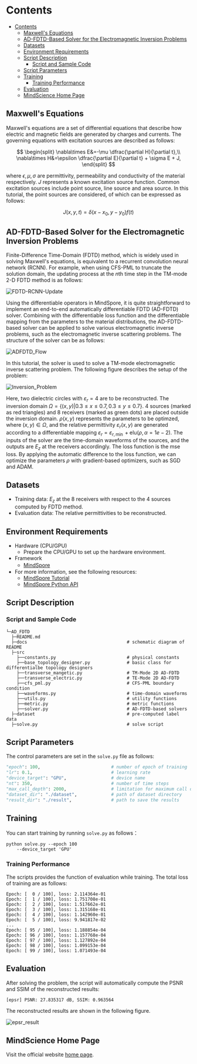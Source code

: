 # Contents

- [Contents](#contents)
    - [Maxwell's Equations](#maxwells-equations)
    - [AD-FDTD-Based Solver for the Electromagnetic Inversion Problems](#ad-fdtd-based-solver-for-the-electromagnetic-inversion-problems)
    - [Datasets](#datasets)
    - [Environment Requirements](#environment-requirements)
    - [Script Description](#script-description)
        - [Script and Sample Code](#script-and-sample-code)
    - [Script Parameters](#script-parameters)
    - [Training](#training)
        - [Training Performance](#training-performance)
    - [Evaluation](#evaluation)
    - [MindScience Home Page](#mindscience-home-page)

## Maxwell's Equations

Maxwell's equations are a set of differential equations that describe how electric and magnetic fields are generated by charges and currents. The governing equations with excitation sources are described as follows:

$$
\begin{split}
\nabla\times E&=-\mu \dfrac{\partial H}{\partial t},\\
\nabla\times H&=\epsilon \dfrac{\partial E}{\partial t} + \sigma E + J,
\end{split}
$$

where $\epsilon,\mu, \sigma$ are permittivity, permeability and conductivity of the material respectively. $J$ represents a known excitation source function. Common excitation sources include point source, line source and area source. In this tutorial, the point sources are considered, of which can be expressed as follows:

$$
J(x, y, t)=\delta(x - x_0, y-y_0)f(t)
$$

## AD-FDTD-Based Solver for the Electromagnetic Inversion Problems

Finite-Difference Time-Domain (FDTD) method, which is widely used in solving Maxwell's equations, is equivalent to a recurrent convolution neural network (RCNN). For example, when using CFS-PML to truncate the solution domain, the updating process at the $n$th time step in the TM-mode 2-D FDTD method is as follows:

![FDTD-RCNN-Update](docs/FDTD_RCNN_Update_TM_Mode.png)

Using the differentiable operators in MindSpore, it is quite straightforward to implement an end-to-end automatically differentiable FDTD (AD-FDTD) solver. Combining with the differentiable loss function and the differentiable mapping from the parameters to the material distributions, the AD-FDTD-based solver can be applied to solve various electromagnetic inverse problems, such as the electromagnetic inverse scattering problems.
The structure of the solver can be as follows:

![ADFDTD_Flow](docs/AD_FDTD_Flow.png)

In this tutorial, the solver is used to solve a TM-mode electromagnetic inverse scattering problem. The following figure describes the setup of the problem:

![Inversion_Problem](docs/inversion_problem_setup.png)

Here, two dielectric circles with $\varepsilon_r=4$ are to be reconstructed. The inversion domain $\Omega = \{(x,y)|0.3\leq x\leq 0.7, 0.3\leq y\leq 0.7\}$. 4 sources (marked as red triangles) and 8 receivers (marked as green dots) are placed outside the inversion domain. $\rho(x,y)$ represents the parameters to be optimzed, where $(x,y)\in\Omega$, and the relative permittivity $\varepsilon_r(x,y)$ are generated according to a differentiable mapping $\varepsilon_r=\varepsilon_{r,\min}+\text{elu}(\rho,\alpha=1e-2)$. The inputs of the solver are the time-domain waveforms of the sources, and the outputs are $E_z$ at the receivers accordingly. The loss function is the mse loss. By applying the automatic difference to the loss function, we can optimize the parameters $\rho$ with gradient-based optimizers, such as SGD and ADAM.

## Datasets

- Training data: $E_z$ at the 8 receivers with respect to the 4 sources computed by FDTD method.
- Evaluation data: The relative permittivities to be reconstructed.

## Environment Requirements

- Hardware (CPU/GPU)
    - Prepare the CPU/GPU to set up the hardware environment.
- Framework
    - [MindSpore](https://www.mindspore.cn/install)　　
- For more information, see the following resources:
    - [MindSpore Tutorial](https://www.mindspore.cn/tutorials/en/master/index.html)
    - [MindSpore Python API](https://www.mindspore.cn/docs/en/master/index.html)

## Script Description

### Script and Sample Code

```path
└─AD_FDTD
  ├─README.md
  ├─docs                                      # schematic diagram of README
  ├─src
    ├──constants.py                           # physical constants
    ├──base_topology_designer.py              # basic class for differentialbe topology designers
    ├──transverse_mangetic.py                 # TM-Mode 2D AD-FDTD
    ├──transverse_electric.py                 # TE-Mode 2D AD-FDTD
    ├──cfs_pml.py                             # CFS-PML boundary condition
    ├──waveforms.py                           # time-domain waveforms
    ├──utils.py                               # utility functions
    ├──metric.py                              # metric functions
    ├──solver.py                              # AD-FDTD-based solvers
  ├─dataset                                   # pre-computed label data
  ├─solve.py                                  # solve script
```

## Script Parameters

The control parameters are set in the `solve.py` file as follows:

```python
"epoch": 100,                           # number of epoch of training
"lr": 0.1,                              # learning rate
"device_target": "GPU",                 # device name
"nt": 350,                              # number of time steps
"max_call_depth": 2000,                 # limitation for maximum call depth
"dataset_dir": "./dataset",             # path of dataset directory
"result_dir": "./result",               # path to save the results
```

## Training

You can start training by running `solve.py` as follows：

```shell
python solve.py --epoch 100
    --device_target 'GPU'
```

### Training Performance

The scripts provides the function of evaluation while training. The total loss of training are as follows:

```log
Epoch: [  0 / 100], loss: 2.114364e-01
Epoch: [  1 / 100], loss: 1.751708e-01
Epoch: [  2 / 100], loss: 1.517662e-01
Epoch: [  3 / 100], loss: 1.315168e-01
Epoch: [  4 / 100], loss: 1.142960e-01
Epoch: [  5 / 100], loss: 9.941817e-02
...
Epoch: [ 95 / 100], loss: 1.188854e-04
Epoch: [ 96 / 100], loss: 1.157768e-04
Epoch: [ 97 / 100], loss: 1.127892e-04
Epoch: [ 98 / 100], loss: 1.099153e-04
Epoch: [ 99 / 100], loss: 1.071493e-04
```

## Evaluation

After solving the problem, the script will automatically compute the PSNR and SSIM of the reconstructed results:

```log
[epsr] PSNR: 27.835317 dB, SSIM: 0.963564
```

The reconstructed results are shown in the following figure.

![epsr_result](./docs/epsr_reconstructed.png)

## MindScience Home Page

Visit the official website [home page](https://gitee.com/mindspore/mindscience).

